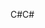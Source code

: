 <span data-ttu-id="a1163-101">C#</span><span class="sxs-lookup"><span data-stu-id="a1163-101">C#</span></span>